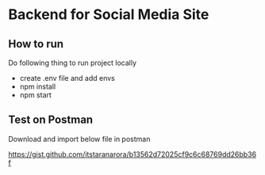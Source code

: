 # Backend for Social Media Site

## How to run

Do following thing to run project locally

- create .env file and add envs
- npm install
- npm start

## Test on Postman

Download and import below file in postman

https://gist.github.com/itstaranarora/b13562d72025cf9c6c68769dd26bb36f
